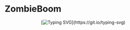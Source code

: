 # ZombieBoom

<div align="center"> 

[![Typing SVG](https://readme-typing-svg.demolab.com?font=Jua&size=25&duration=4000&pause=1500&center=true&vCenter=true&random=true&width=800&height=100&lines=%EC%A0%80%EC%9E%91%EA%B6%8C+%EC%9D%B4%EC%8A%88+%EB%A6%AC%EC%86%8C%EC%8A%A4+%EA%B5%90%EC%B2%B4+%ED%9B%84+Repository+Public+%EC%A0%84%ED%99%98+%EC%98%88%EC%A0%95%EC%9E%85%EB%8B%88%EB%8B%A4.)](https://git.io/typing-svg)
</div>
